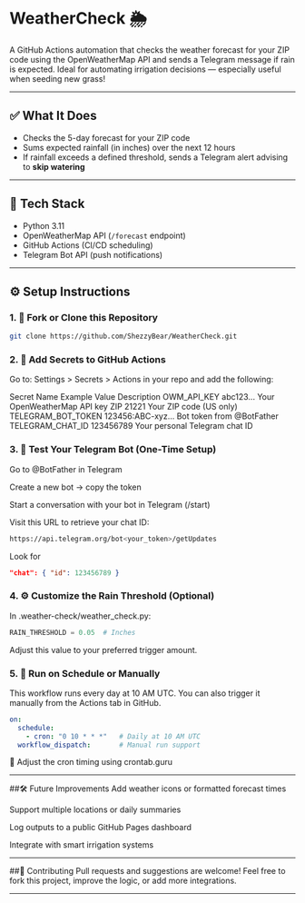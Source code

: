 # WeatherCheck 🌦️

A GitHub Actions automation that checks the weather forecast for your ZIP code using the OpenWeatherMap API and sends a Telegram message if rain is expected. Ideal for automating irrigation decisions — especially useful when seeding new grass!

---

## ✅ What It Does

- Checks the 5-day forecast for your ZIP code
- Sums expected rainfall (in inches) over the next 12 hours
- If rainfall exceeds a defined threshold, sends a Telegram alert advising to **skip watering**

---

## 🧱 Tech Stack

- Python 3.11
- OpenWeatherMap API (`/forecast` endpoint)
- GitHub Actions (CI/CD scheduling)
- Telegram Bot API (push notifications)

---

## ⚙️ Setup Instructions

### 1. 🍴 Fork or Clone this Repository

```bash
git clone https://github.com/ShezzyBear/WeatherCheck.git
```

### 2. 🔐 Add Secrets to GitHub Actions
Go to: Settings > Secrets > Actions in your repo and add the following:

Secret Name	  Example Value	  Description
OWM_API_KEY	  abc123...	      Your OpenWeatherMap API key
ZIP	          21221	          Your ZIP code (US only)
TELEGRAM_BOT_TOKEN	123456:ABC-xyz...	Bot token from @BotFather
TELEGRAM_CHAT_ID	123456789	Your personal Telegram chat ID

### 3. 🧪 Test Your Telegram Bot (One-Time Setup)
Go to @BotFather in Telegram

Create a new bot → copy the token

Start a conversation with your bot in Telegram (/start)

Visit this URL to retrieve your chat ID:
```bash
https://api.telegram.org/bot<your_token>/getUpdates
```

Look for
```json
"chat": { "id": 123456789 }
```

### 4. ⚙️ Customize the Rain Threshold (Optional)
In .weather-check/weather_check.py:

```python
RAIN_THRESHOLD = 0.05  # Inches
```

Adjust this value to your preferred trigger amount.

### 5. 📅 Run on Schedule or Manually
This workflow runs every day at 10 AM UTC. You can also trigger it manually from the Actions tab in GitHub.

```yaml
on:
  schedule:
    - cron: "0 10 * * *"   # Daily at 10 AM UTC
  workflow_dispatch:       # Manual run support
```

🔧 Adjust the cron timing using crontab.guru

---

##🛠️ Future Improvements
Add weather icons or formatted forecast times

Support multiple locations or daily summaries

Log outputs to a public GitHub Pages dashboard

Integrate with smart irrigation systems

---

##🙌 Contributing
Pull requests and suggestions are welcome!
Feel free to fork this project, improve the logic, or add more integrations.

---
